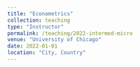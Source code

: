 ```yaml
---
title: "Econometrics"
collection: teaching
type: "Instructor"
permalink: /teaching/2022-intermed-micro
venue: "University of Chicago"
date: 2022-01-01
location: "City, Country"
---
```

